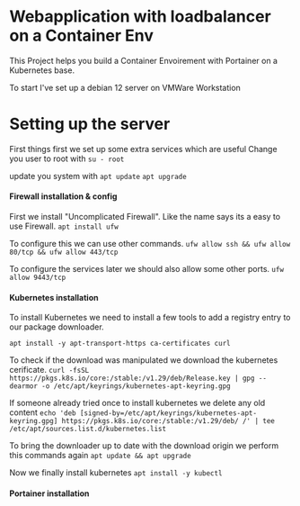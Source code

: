 # Webapplication with loadbalancer on a Container Env

This Project helps you build a Container Envoirement with Portainer on a Kubernetes base.

To start I've set up a debian 12 server on VMWare Workstation

# Setting up the server

First things first we set up some extra services which are useful
Change you user to root with `su - root`

update you system with
`apt update`
`apt upgrade`

#### Firewall installation & config

First we install "Uncomplicated Firewall". Like the name says its a easy to use Firewall.
`apt install ufw`

To configure this we can use other commands.
`ufw allow ssh && ufw allow 80/tcp && ufw allow 443/tcp`

To configure the services later we should also allow some other ports.
`ufw allow 9443/tcp`

#### Kubernetes installation

To install Kubernetes we need to install a few tools to add a registry entry to our package downloader.

`apt install -y apt-transport-https ca-certificates curl`

To check if the download was manipulated we download the kubernetes cerificate.
`curl -fsSL https://pkgs.k8s.io/core:/stable:/v1.29/deb/Release.key | gpg --dearmor -o /etc/apt/keyrings/kubernetes-apt-keyring.gpg`

If someone already tried once to install kubernetes we delete any old content
`echo 'deb [signed-by=/etc/apt/keyrings/kubernetes-apt-keyring.gpg] https://pkgs.k8s.io/core:/stable:/v1.29/deb/ /' | tee /etc/apt/sources.list.d/kubernetes.list`

To bring the downloader up to date with the download origin we perform this commands again
`apt update && apt upgrade`

Now we finally install kubernetes
`apt install -y kubectl`

#### Portainer installation
